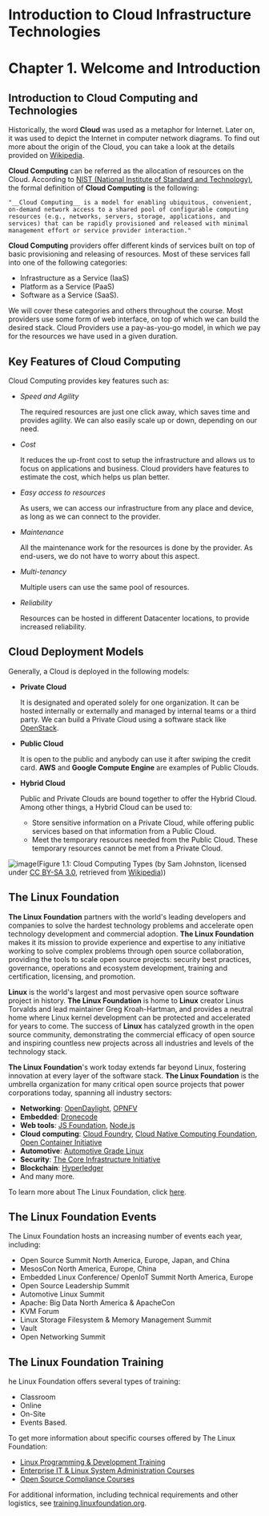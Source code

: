 Introduction to Cloud Infrastructure Technologies
=================================================

# Chapter 1. Welcome and Introduction

## Introduction to Cloud Computing and Technologies
Historically, the word __Cloud__ was used as a metaphor for Internet. Later on, it was used to depict the Internet in computer network diagrams. To find out more about the origin of the Cloud, you can take a look at the details provided on [Wikipedia][wiki].

__Cloud Computing__ can be referred as the allocation of resources on the Cloud. According to [NIST (National Institute of Standard and Technology)][nist], the formal definition of __Cloud Computing__  is the following: 

    "__Cloud Computing__ is a model for enabling ubiquitous, convenient, on-demand network access to a shared pool of configurable computing resources (e.g., networks, servers, storage, applications, and services) that can be rapidly provisioned and released with minimal management effort or service provider interaction."

__Cloud Computing__ providers offer different kinds of services built on top of basic provisioning and releasing of resources. Most of these services fall into one of the following categories: 

+ Infrastructure as a Service (IaaS)
+ Platform as a Service (PaaS) 
+ Software as a Service (SaaS). 

We will cover these categories and others throughout the course. Most providers use some form of web interface, on top of which we can build the desired stack. Cloud Providers use a pay-as-you-go model, in which we pay for the resources we have used in a given duration. 

[wiki]: https://en.wikipedia.org/wiki/Cloud_computing#Origin_of_the_term
[nist]: http://nvlpubs.nist.gov/nistpubs/Legacy/SP/nistspecialpublication800-145.pdf


## Key Features of Cloud Computing
Cloud Computing provides key features such as:

+ _Speed and Agility_

    The required resources are just one click away, which saves time and provides agility. We can also easily scale up or down, depending on our need.
+ _Cost_ 

    It reduces the up-front cost to setup the infrastructure and allows us to focus on applications and business. Cloud providers have features to estimate the cost, which helps us plan better.
+ _Easy access to resources_ 

    As users, we can access our infrastructure from any place and device, as long as we can connect to the provider.
+ _Maintenance_ 

    All the maintenance work for the resources is done by the provider. As end-users, we do not have to worry about this aspect.
+ _Multi-tenancy_ 

    Multiple users can use the same pool of resources.
+ _Reliability_ 

    Resources can be hosted in different Datacenter locations, to provide increased reliability.


## Cloud Deployment Models
Generally, a Cloud is deployed in the following models: 

+ __Private Cloud__

    It is designated and operated solely for one organization. It can be hosted internally or externally and managed by internal teams or a third party. We can build a Private Cloud using a software stack like [OpenStack][stack].

+ __Public Cloud__

    It is open to the public and anybody can use it after swiping the credit card. __AWS__ and __Google Compute Engine__ are examples of Public Clouds.

+ __Hybrid Cloud__

    Public and Private Clouds are bound together to offer the Hybrid Cloud. Among other things, a Hybrid Cloud can be used to:
    - Store sensitive information on a Private Cloud, while offering public services based on that information from a Public Cloud.
    - Meet the temporary resources needed from the Public Cloud. These temporary resources cannot be met from a Private Cloud.

![image][img1](Figure 1.1: Cloud Computing Types (by Sam Johnston, licensed under [CC BY-SA 3.0][bysa], retrieved from [Wikipedia][cctype]))

[img1]: https://prod-edxapp.edx-cdn.org/assets/courseware/v1/6f3bd09c6693af43ba9fe43d0ab1bb58/asset-v1:LinuxFoundationX+LFS151.x+2T2016+type@asset+block/Cloud_computing_types.svg
[stack]: https://www.openstack.org/
[bysa]: https://creativecommons.org/licenses/by-sa/3.0/
[cctype]: https://upload.wikimedia.org/wikipedia/commons/8/87/Cloud_computing_types.svg


## The Linux Foundation
__The Linux Foundation__ partners with the world's leading developers and companies to solve the hardest technology problems and accelerate open technology development and commercial adoption. __The Linux Foundation__ makes it its mission to provide experience and expertise to any initiative working to solve complex problems through open source collaboration, providing the tools to scale open source projects: security best practices, governance, operations and ecosystem development, training and certification, licensing, and promotion.

__Linux__ is the world's largest and most pervasive open source software project in history. __The Linux Foundation__ is home to __Linux__ creator Linus Torvalds and lead maintainer Greg Kroah-Hartman, and provides a neutral home where Linux kernel development can be protected and accelerated for years to come. The success of __Linux__ has catalyzed growth in the open source community, demonstrating the commercial efficacy of open source and inspiring countless new projects across all industries and levels of the technology stack.

__The Linux Foundation__'s work today extends far beyond Linux, fostering innovation at every layer of the software stack. __The Linux Foundation__ is the umbrella organization for many critical open source projects that power corporations today, spanning all industry sectors:

+ __Networking__: [OpenDaylight][dayl], [OPNFV][opnfv]
+ __Embedded__: [Dronecode][dron]
+ __Web tools__: [JS Foundation][jsfd], [Node.js][node]
+ __Cloud computing__: [Cloud Foundry][cfun], [Cloud Native Computing Foundation][cncf], [Open Container Initiative][oci]
+ __Automotive__: [Automotive Grade Linux][agl]
+ __Security__: [The Core Infrastructure Initiative][cii]
+ __Blockchain__: [Hyperledger][hl]
+ And many more.

To learn more about The Linux Foundation, click [here][lfun].

[dayl]: https://www.opendaylight.org/
[opnfv]: https://www.opnfv.org/
[dron]: https://www.dronecode.org/
[jsfd]: https://js.foundation/
[node]: https://nodejs.org/en/
[cfun]: https://www.cloudfoundry.org/
[cncf]: https://cncf.io/
[oci]: https://www.opencontainers.org/
[agl]: https://www.automotivelinux.org/
[cii]: https://www.coreinfrastructure.org/
[hl]: https://www.hyperledger.org/
[lfun]: https://www.linuxfoundation.org/


## The Linux Foundation Events
The Linux Foundation hosts an increasing number of events each year, including:

+ Open Source Summit North America, Europe, Japan, and China
+ MesosCon North America, Europe, China
+ Embedded Linux Conference/ OpenIoT Summit North America, Europe
+ Open Source Leadership Summit
+ Automotive Linux Summit
+ Apache: Big Data North America & ApacheCon
+ KVM Forum
+ Linux Storage Filesystem & Memory Management Summit
+ Vault
+ Open Networking Summit


## The Linux Foundation Training
he Linux Foundation offers several types of training:

+ Classroom
+ Online
+ On-Site
+ Events Based.

To get more information about specific courses offered by The Linux Foundation:

+ [Linux Programming & Development Training][lpdt]
+ [Enterprise IT & Linux System Administration Courses][admin]
+ [Open Source Compliance Courses][oscc]

For additional information, including technical requirements and other logistics, see [training.linuxfoundation.org][train].

[train]: http://training.linuxfoundation.org/
[lpdt]:http://training.linuxfoundation.org/linux-courses/development-training
[admin]: http://training.linuxfoundation.org/linux-courses/system-administration-training
[oscc]: http://training.linuxfoundation.org/linux-courses/open-source-compliance-courses




